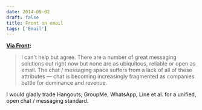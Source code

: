 ```yaml
---
date: 2014-09-02
draft: false
title: Front on email
tags: ['Email']
---
```


**[Via Front](http://blog.frontapp.com/email-will-last-forever/):**

> I can't help but agree. There are a number of great messaging solutions out right now but none are as ubiquitous, reliable or open as email. The chat / messaging space suffers from a lack of all of these attributes — chat is becoming increasingly fragmented as companies battle for dominance and revenue.<!-- excerpt -->

I would gladly trade Hangouts, GroupMe, WhatsApp, Line et al. for a unified, open chat / messaging standard.
